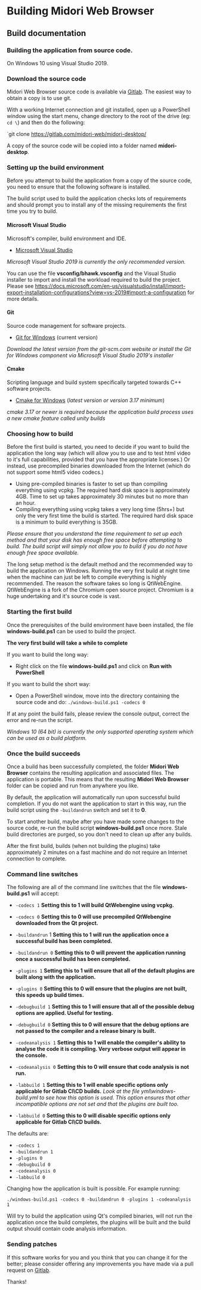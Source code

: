 # Building Midori Web Browser

## **Build documentation**
### Building the application from source code.

On Windows 10 using Visual Studio 2019.

### Download the source code

Midori Web Browser source code is available via [Gitlab](https://tw3.gitlab.io/b).
The easiest way to obtain a copy is to use git.

With a working Internet connection and git installed, open up a PowerShell window using the start menu, change directory to the root of the drive (eg: `cd \`) and then do the following:

`git clone https://gitlab.com/midori-web/midori-desktop/

A copy of the source code will be copied into a folder named **midori-desktop**.

### Setting up the build environment

Before you attempt to build the application from a copy of the source code, you need to ensure that the following software is installed.

The build script used to build the application checks lots of requirements and should prompt you to install any of the missing requirements the first time you try to build.

#### Microsoft Visual Studio

Microsoft's compiler, build environment and IDE.

- [Microsoft Visual Studio](https://visualstudio.microsoft.com)

_Microsoft Visual Studio 2019 is currently the only recommended version._

You can use the file **vsconfig/bhawk.vsconfig** and the Visual Studio installer to import and install the workload required to build the project. Please see https://docs.microsoft.com/en-us/visualstudio/install/import-export-installation-configurations?view=vs-2019#import-a-configuration for more details.

#### Git

Source code management for software projects.

- [Git for Windows](https://git-scm.com) (current version)

_Download the latest version from the git-scm.com website or install the Git for Windows component via Microsoft Visual Studio 2019's installer_

#### Cmake

Scripting language and build system specifically targeted towards C++ software projects.

- [Cmake for Windows](https://cmake.org) (_latest version or version 3.17 minimum_)

_cmake 3.17 or newer is required because the application build process uses a new cmake feature called unity builds_

### Choosing how to build

Before the first build is started, you need to decide if you want to build the application the long way (which will allow you to use and to test html video to it's full capabilities, provided that you have the appropriate licenses.) Or instead, use precompiled binaries downloaded from the Internet (which do not support some html5 video codecs.)

- Using pre-compiled binaries is faster to set up than compiling everything using vcpkg. The required hard disk space is approximately 4GB. Time to set up takes approximately 30 minutes but no more than an hour.
- Compiling everything using vcpkg takes a very long time (5hrs+) but only the very first time the build is started. The required hard disk space is a minimum to build everything is 35GB.

_Please ensure that you understand the time requirement to set up each method and that your disk has enough free space before attempting to build. The build script will simply not allow you to build if you do not have enough free space available._

The long setup method is the default method and the recommended way to build the application on Windows. Running the very first build at night time when the machine can just be left to compile everything is highly recommended. The reason the software takes so long is QtWebEngine. QtWebEngine is a fork of the Chromium open source project. Chromium is a huge undertaking and it's source code is vast.

### Starting the first build

Once the prerequisites of the build environment have been installed, the file **windows-build.ps1** can be used to build the project.

**The very first build will take a while to complete**

If you want to build the long way:

- Right click on the file **windows-build.ps1** and click on **Run with PowerShell**

If you want to build the short way:

- Open a PowerShell window, move into the directory containing the source code and do: `./windows-build.ps1 -codecs 0`

If at any point the build fails, please review the console output, correct the error and re-run the script.

_Windows 10 (64 bit) is currently the only supported operating system which can be used as a build platform._

### Once the build succeeds

Once a build has been successfully completed, the folder **Midori Web Browser** contains the resulting application and associated files.
The application is portable. This means that the resulting **Midori Web Browser** folder can be copied and run from anywhere you like.

By default, the application will automatically run upon successful build completion. If you do not want the application to start in this way, run the build script using the `-buildandrun` switch and set it to **0**.

To start another build, maybe after you have made some changes to the source code, re-run the build script **windows-build.ps1** once more. Stale build directories are purged, so you don't need to clean up after any builds.

After the first build, builds (when not building the plugins) take approximately 2 minutes on a fast machine and do not require an Internet connection to complete.

### Command line switches

The following are all of the command line switches that the file **windows-build.ps1** will accept:

- `-codecs 1` **Setting this to 1 will build QtWebengine using vcpkg.**
- `-codecs 0` **Setting this to 0 will use precompiled QtWebengine downloaded from the Qt project.**

- `-buildandrun` 1 **Setting this to 1 will run the application once a successful build has been completed.**
- `-buildandrun 0` **Setting this to 0 will prevent the application running once a successful build has been completed.**

- `-plugins 1` **Setting this to 1 will ensure that all of the default plugins are built along with the application.**
- `-plugins 0` **Setting this to 0 will ensure that the plugins are not built, this speeds up build times.**

- `-debugbuild 1` **Setting this to 1 will ensure that all of the possible debug options are applied. Useful for testing.**
- `-debugbuild 0` **Setting this to 0 will ensure that the debug options are not passed to the compiler and a release binary is built.**

- `-codeanalysis 1` **Setting this to 1 will enable the compiler's ability to analyse the code it is compiling. Very verbose output will appear in the console.**
- `-codeanalysis 0` **Setting this to 0 will ensure that code analysis is not run.**

- `-labbuild 1` **Setting this to 1 will enable specific options only applicable for Gitlab CI\CD builds.** _Look at the file yml\windows-build.yml to see how this option is used. This option ensures that other incompatible options are not set and that the plugins are built too._
- `-labbuild 0` **Setting this to 0 will disable specific options only applicable for Gitlab CI\CD builds.**

The defaults are:

- `-codecs 1`
- `-buildandrun 1`
- `-plugins 0`
- `-debugbuild 0`
- `-codeanalysis 0`
- `-labbuild 0`

Changing how the application is built is possible.
For example running:

`./windows-build.ps1 -codecs 0 -buildandrun 0 -plugins 1 -codeanalysis 1`

Will try to build the application using Qt's compiled binaries, will not run the application once the build completes, the plugins will be built and the build output should contain code analysis information.

### Sending patches

If this software works for you and you think that you can change it for the better; please consider offering any improvements you have made via a pull request on [Gitlab](https://about.gitlab.com/).

Thanks!
